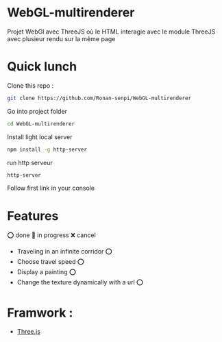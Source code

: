# WebGL-multirenderer
 Projet WebGl avec ThreeJS où le HTML interagie avec le module ThreeJS avec plusieur rendu sur la même page 

# Quick lunch
Clone this repo : 
```bash
git clone https://github.com/Ronan-senpi/WebGL-multirenderer
```
Go into project folder 
```bash
cd WebGL-multirenderer
```
Install light local server
```bash
npm install -g http-server
```
run http serveur 
```bash
http-server
```
Follow first link in your console

# Features
:o: done :pushpin: in progress :x: cancel
- Traveling in an infinite corridor :o:
- Choose travel speed :o:
- Display a painting :o:
- Change the texture dynamically with a url :o:

# Framwork :
 - [Three.js](https://threejs.org/)
